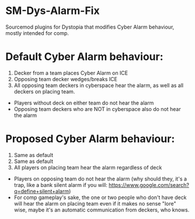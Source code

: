 # SM-Dys-Alarm-Fix
Sourcemod plugins for Dystopia that modifies Cyber Alarm behaviour, mostly intended for comp.

# Default Cyber Alarm behaviour:
1) Decker from a team places Cyber Alarm on ICE
2) Opposing team decker wedges/breaks ICE
3) All opposing team deckers in cyberspace hear the alarm, as well as all deckers on placing team.
- Players without deck on either team do not hear the alarm
- Opposing team deckers who are NOT in cyberspace also do not hear the alarm
 
# Proposed Cyber Alarm behaviour:
1) Same as default
2) Same as default
3) All players on placing team hear the alarm regardless of deck
- Players on opposing team do not hear the alarm (why should they, it's a trap, like a bank silent alarm if you will: https://www.google.com/search?q=define+silent+alarm)
- For comp gameplay's sake, the one or two people who don't have deck will hear the alarm on placing team even if it makes no sense "lore" wise, maybe it's an automatic communication from deckers, who knows.

